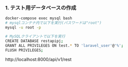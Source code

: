 ### 1. テスト用データベースの作成

```bash
docker-compose exec mysql bash
# mysqlコンテナ内で以下を実行(パスワードは"root")
mysql -u root -p

# MySQLクライアントで以下を実行
CREATE DATABASE restapipj;
GRANT ALL PRIVILEGES ON test.* TO 'laravel_user'@'%';
FLUSH PRIVILEGES;
```

http://localhost:8000/api/v1/rest
